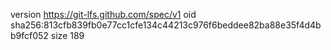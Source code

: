 version https://git-lfs.github.com/spec/v1
oid sha256:813cfb839fb0e77cc1cfe134c44213c976f6beddee82ba88e35f4d4bb9fcf052
size 189
